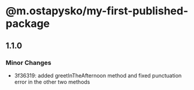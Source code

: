 # @m.ostapysko/my-first-published-package

## 1.1.0

### Minor Changes

- 3f36319: added greetInTheAfternoon method and fixed punctuation error in the other two methods
